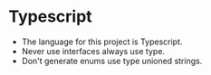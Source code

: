 # Typescript
- The language for this project is Typescript.
- Never use interfaces always use type.
- Don't generate enums use type unioned strings.
